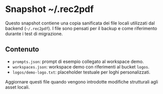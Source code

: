 # Snapshot ~/.rec2pdf

Questo snapshot contiene una copia sanificata dei file locali utilizzati dal backend (`~/.rec2pdf`). I file sono pensati per il backup e come riferimento durante i test di migrazione.

## Contenuto
- `prompts.json`: prompt di esempio collegato al workspace demo.
- `workspaces.json`: workspace demo con riferimenti al bucket `logos`.
- `logos/demo-logo.txt`: placeholder testuale per loghi personalizzati.

Aggiornare questi file quando vengono introdotte modifiche strutturali agli asset locali.
